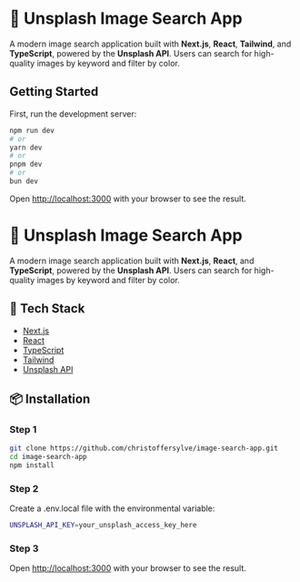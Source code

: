 # 📸 Unsplash Image Search App

A modern image search application built with **Next.js**, **React**, **Tailwind**, and **TypeScript**, powered by the **Unsplash API**. Users can search for high-quality images by keyword and filter by color.

## Getting Started

First, run the development server:

```bash
npm run dev
# or
yarn dev
# or
pnpm dev
# or
bun dev
```

Open [http://localhost:3000](http://localhost:3000) with your browser to see the result.

# 📸 Unsplash Image Search App

A modern image search application built with **Next.js**, **React**, and **TypeScript**, powered by the **Unsplash API**. Users can search for high-quality images by keyword and filter by color.

## 🧰 Tech Stack

- [Next.js](https://nextjs.org/)
- [React](https://react.dev/)
- [TypeScript](https://www.typescriptlang.org/)
- [Tailwind](https://tailwindcss.com/)
- [Unsplash API](https://unsplash.com/documentation)

## 📦 Installation

### Step 1

```bash
git clone https://github.com/christoffersylve/image-search-app.git
cd image-search-app
npm install
```

### Step 2

Create a .env.local file with the environmental variable:

```bash
UNSPLASH_API_KEY=your_unsplash_access_key_here
```

### Step 3

Open [http://localhost:3000](http://localhost:3000) with your browser to see the result.
